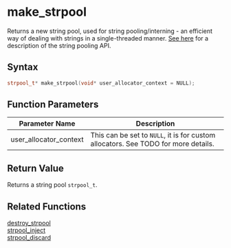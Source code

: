 
# make_strpool

Returns a new string pool, used for string pooling/interning - an efficient way of dealing with strings in a single-threaded manner. [See here](https://github.com/RandyGaul/cute_framework/tree/master/doc/string/strpool) for a description of the string pooling API.

## Syntax

```cpp
strpool_t* make_strpool(void* user_allocator_context = NULL);
```

## Function Parameters

Parameter Name | Description
--- | ---
user_allocator_context | This can be set to `NULL`, it is for custom allocators. See TODO for more details.

## Return Value

Returns a string pool `strpool_t`.

## Related Functions

[destroy_strpool](https://github.com/RandyGaul/cute_framework/blob/master/doc/string/strpool/destroy_strpool.md)  
[strpool_inject](https://github.com/RandyGaul/cute_framework/blob/master/doc/string/strpool/strpool_inject.md)  
[strpool_discard](https://github.com/RandyGaul/cute_framework/blob/master/doc/string/strpool/strpool_discard.md)  
